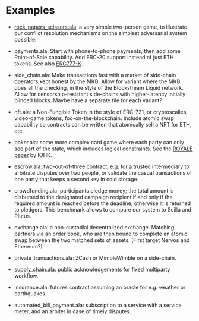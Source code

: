 # Examples

* [rock_papers_scissors.ala](rock_papers_scissors.ala):
  a very simple two-person game, to illustrate our conflict resolution mechanisms
  on the simplest adversarial system possible.

* payments.ala:
  Start with phone-to-phone payments, then add some Point-of-Sale capability.
  Add ERC-20 support instead of just ETH tokens.
  See also [ERC777-K](https://runtimeverification.com/blog/erc777-k-formal-executable-specification-of-erc777/).

* side_chain.ala:
  Make transactions fast with a market of side-chain operators kept honest by the MKB.
  Allow for variant where the MKB does all the checking, in the style of the Blockstream Liquid network.
  Allow for censorship-resistant side-chains with higher-latency initially blinded blocks.
  Maybe have a separate file for each variant?

* nft.ala: a Non-Fungible Token in the style of ERC-721, or cryptoscalies,
  video-game tokens, foo-on-the-blockchain.
  Include atomic swap capability so contracts can be written that atomically sell a NFT for ETH, etc.

* poker.ala: some more complex card game where each party can only see part of the state,
  which includes logical constraints.
  See the [ROYALE paper](https://iohk.io/research/papers/#MPEKMMQP) by IOHK.

* escrow.ala: two-out-of-three contract, e.g. for a trusted intermediary to arbitrate disputes over
  two people, or validate the casual transactions of one party that keeps a second key in cold storage.

* crowdfunding.ala: participants pledge money;
  the total amount is disbursed to the designated campaign recipient
  if and only if the required amount is reached before the deadline;
  otherwise it is returned to pledgers.
  This benchmark allows to compare our system to Scilla and Plutus.

* exchange.ala: a non-custodial decentralized exchange.
  Matching partners via an order book, who are then bound to complete an atomic swap
  between the two matched sets of assets.
  (First target Nervos and Ethereum?)

* private_transactions.ala: ZCash or MimbleWimble on a side-chain.

* supply_chain.ala: public acknowledgements for fixed multiparty workflow.

* insurance.ala: futures contract assuming an oracle for e.g. weather or earthquakes.

* automated_bill_payment.ala: subscription to a service with a service meter, and
  an arbiter in case of timely disputes.
